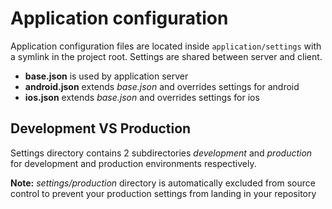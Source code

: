 # Application configuration

Application configuration files are located inside ```application/settings``` with a symlink in the project root. Settings are shared between server and client.

- **base.json** is used by application server
- **android.json** extends _base.json_ and overrides settings for android
- **ios.json** extends _base.json_ and overrides settings for ios

## Development VS Production

Settings directory contains 2 subdirectories _development_ and _production_ for development and production environments respectively.

**Note:** _settings/production_ directory is automatically excluded from source control to prevent your production settings from landing in your repository